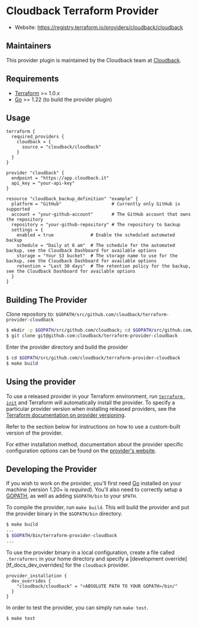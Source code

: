 # Cloudback Terraform Provider

- Website: https://registry.terraform.io/providers/cloudback/cloudback

## Maintainers

This provider plugin is maintained by the Cloudback team at [Cloudback](https://cloudback.it/).

## Requirements

- [Terraform](https://www.terraform.io/downloads.html) >= 1.0.x
- [Go](https://golang.org/doc/install) >= 1.22 (to build the provider plugin)

## Usage

```hcl
terraform {
  required_providers {
    cloudback = {
      source = "cloudback/cloudback"
    }
  }
}

provider "cloudback" {
  endpoint = "https://app.cloudback.it"
  api_key = "your-api-key"
}

resource "cloudback_backup_definition" "example" {
  platform = "GitHub"                   # Currently only GitHub is supported
  account = "your-github-account"       # The GitHub account that owns the repository
  repository = "your-github-repository" # The repository to backup
  settings = {
    enabled = true              # Enable the scheduled automated backup
    schedule = "Daily at 6 am"  # The schedule for the automated backup, see the Cloudback Dashboard for available options
    storage = "Your S3 bucket"  # The storage name to use for the backup, see the Cloudback Dashboard for available options
    retention = "Last 30 days"  # The retention policy for the backup, see the Cloudback Dashboard for available options
  }
}
```

## Building The Provider

Clone repository to: `$GOPATH/src/github.com/cloudback/terraform-provider-cloudback`

```sh
$ mkdir -p $GOPATH/src/github.com/cloudback; cd $GOPATH/src/github.com/cloudback
$ git clone git@github.com:cloudback/terraform-provider-cloudback
```

Enter the provider directory and build the provider

```sh
$ cd $GOPATH/src/github.com/cloudback/terraform-provider-cloudback
$ make build
```

## Using the provider

To use a released provider in your Terraform environment, run
[`terraform init`](https://www.terraform.io/docs/commands/init.html) and
Terraform will automatically install the provider. To specify a particular
provider version when installing released providers, see the [Terraform
documentation on provider versioning](https://www.terraform.io/docs/configuration/providers.html#version-provider-versions).

Refer to the section below for instructions on how to use a custom-built
version of the provider.

For either installation method, documentation about the provider specific
configuration options can be found on the
[provider's website](https://www.terraform.io/docs/providers/cloudback/).

## Developing the Provider

If you wish to work on the provider, you'll first need
[Go](http://www.golang.org) installed on your machine (version 1.20+ is
*required*). You'll also need to correctly setup a
[GOPATH](http://golang.org/doc/code.html#GOPATH), as well as adding
`$GOPATH/bin` to your `$PATH`.

To compile the provider, run `make build`. This will build the provider and put
the provider binary in the `$GOPATH/bin` directory.

```sh
$ make build
...
$ $GOPATH/bin/terraform-provider-cloudback
...
```

To use the provider binary in a local configuration, create a file called
`.terraformrc` in your home directory and specify a [development
override][tf_docs_dev_overrides] for the `cloudback` provider.

```hcl
provider_installation {
  dev_overrides {
    "cloudback/cloudback" = "<ABSOLUTE PATH TO YOUR GOPATH>/bin/"
  }
}
```

In order to test the provider, you can simply run `make test`.

```sh
$ make test
```
